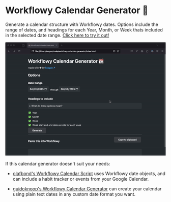 # Workflowy Calendar Generator 📆

Generate a calendar structure with Workflowy dates. Options include the range of dates, and headings for each Year, Month, or Week thats included in the selected date range. [Click here to try it out!](https://www.workflowy-calendar-generator.com/)

![](./media/wf-calendar-demo.gif)

If this calendar generator doesn't suit your needs:

- [olafbond's Workflowy Calendar Script](https://github.com/olafbond/WorkFlowy-calendar-script/tree/main) uses Workflowy date objects, and can include a habit tracker or events from your Google Calendar.

- [guidoknoop's Workflowy Calendar Generator](https://github.com/guidoknoop/workflowy-calendar-generator) can create your calendar using plain text dates in any custom date format you want.
